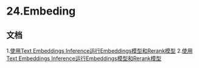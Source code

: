 # 24.Embeding

## 文档
1.[使用Text Embeddings Inference运行Embeddings模型和Rerank模型](https://blog.frognew.com/2024/10/use-text-embeddings-inference.html)
2.[使用Text Embeddings Inference运行Embeddings模型和Rerank模型](https://blog.frognew.com/2024/10/use-text-embeddings-inference.html)
